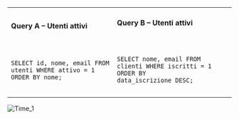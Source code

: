 
<table>
  <tr> <!-- Riga 1 -->
    <td>
      <h4>Query A – Utenti attivi</h4>
      <pre><code>
   
SELECT id, nome, email
FROM utenti
WHERE attivo = 1
ORDER BY nome;
      </code></pre>
    </td>
    <td>
      <h4>Query B – Utenti attivi</h4>
      <pre><code>

SELECT nome, email
FROM clienti
WHERE iscritti = 1
ORDER BY data_iscrizione DESC;
</code></pre>
    </td>
  </tr>
</table>

![Time_1](https://github.com/user-attachments/assets/914fde7b-710f-4c92-87ba-3fbbbcbaa23e)
